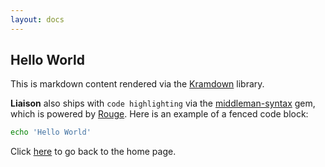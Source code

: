 ```yaml
---
layout: docs
---
```


## Hello World

This is markdown content rendered via the [Kramdown][kramdown] library.

**Liaison** also ships with `code highlighting` via the
[middleman-syntax][syntax] gem, which is powered by [Rouge][rouge]. Here is an
example of a fenced code block:

~~~bash
echo 'Hello World'
~~~

[kramdown]: http://kramdown.gettalong.org/
[syntax]:   https://github.com/middleman/middleman-syntax
[rouge]:    https://github.com/jneen/rouge

Click [here](/) to go back to the home page.
